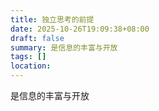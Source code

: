 ```yaml
---
title: 独立思考的前提
date: 2025-10-26T19:09:38+08:00
draft: false
summary: 是信息的丰富与开放
tags: []
location:
---
```

是信息的丰富与开放